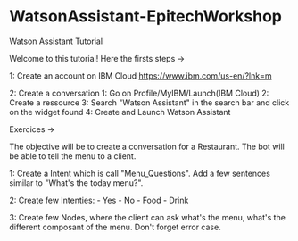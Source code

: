 # WatsonAssistant-EpitechWorkshop
Watson Assistant Tutorial

Welcome to this tutorial! Here the firsts steps ->

1:  Create an account on IBM Cloud
    https://www.ibm.com/us-en/?lnk=m
    
2:  Create a conversation
    1:  Go on Profile/MyIBM/Launch(IBM Cloud)
    2:  Create a ressource
    3:  Search "Watson Assistant" in the search bar and click on the widget found
    4:  Create and Launch Watson Assistant

Exercices ->

The objective will be to create a conversation for a Restaurant. The bot will be able to tell the menu to a client.

1: Create a Intent which is call "Menu_Questions". Add a few sentences similar to "What's the today menu?".
  
2: Create few Intenties:    - Yes
                            - No
                            - Food
                            - Drink
                            
3: Create few Nodes, where the client can ask what's the menu, what's the different composant of the menu. Don't forget error case.


